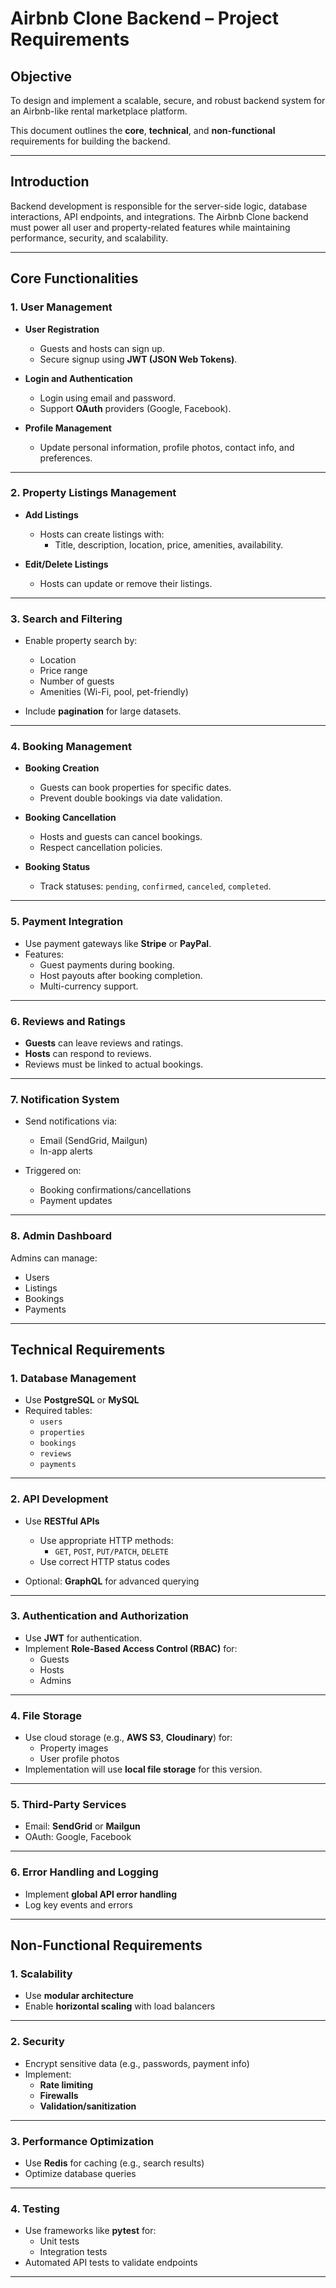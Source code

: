 # Airbnb Clone Backend – Project Requirements

## Objective
To design and implement a scalable, secure, and robust backend system for an Airbnb-like rental marketplace platform.

This document outlines the **core**, **technical**, and **non-functional** requirements for building the backend.

---

## Introduction

Backend development is responsible for the server-side logic, database interactions, API endpoints, and integrations. The Airbnb Clone backend must power all user and property-related features while maintaining performance, security, and scalability.

---

## Core Functionalities

### 1. User Management

- **User Registration**
  - Guests and hosts can sign up.
  - Secure signup using **JWT (JSON Web Tokens)**.

- **Login and Authentication**
  - Login using email and password.
  - Support **OAuth** providers (Google, Facebook).

- **Profile Management**
  - Update personal information, profile photos, contact info, and preferences.

---

### 2. Property Listings Management

- **Add Listings**
  - Hosts can create listings with:
    - Title, description, location, price, amenities, availability.

- **Edit/Delete Listings**
  - Hosts can update or remove their listings.

---

### 3. Search and Filtering

- Enable property search by:
  - Location
  - Price range
  - Number of guests
  - Amenities (Wi-Fi, pool, pet-friendly)

- Include **pagination** for large datasets.

---

### 4. Booking Management

- **Booking Creation**
  - Guests can book properties for specific dates.
  - Prevent double bookings via date validation.

- **Booking Cancellation**
  - Hosts and guests can cancel bookings.
  - Respect cancellation policies.

- **Booking Status**
  - Track statuses: `pending`, `confirmed`, `canceled`, `completed`.

---

### 5. Payment Integration

- Use payment gateways like **Stripe** or **PayPal**.
- Features:
  - Guest payments during booking.
  - Host payouts after booking completion.
  - Multi-currency support.

---

### 6. Reviews and Ratings

- **Guests** can leave reviews and ratings.
- **Hosts** can respond to reviews.
- Reviews must be linked to actual bookings.

---

### 7. Notification System

- Send notifications via:
  - Email (SendGrid, Mailgun)
  - In-app alerts

- Triggered on:
  - Booking confirmations/cancellations
  - Payment updates

---

### 8. Admin Dashboard

Admins can manage:
- Users
- Listings
- Bookings
- Payments

---

## Technical Requirements

### 1. Database Management

- Use **PostgreSQL** or **MySQL**
- Required tables:
  - `users`
  - `properties`
  - `bookings`
  - `reviews`
  - `payments`

---

### 2. API Development

- Use **RESTful APIs**
  - Use appropriate HTTP methods:
    - `GET`, `POST`, `PUT/PATCH`, `DELETE`
  - Use correct HTTP status codes

- Optional: **GraphQL** for advanced querying

---

### 3. Authentication and Authorization

- Use **JWT** for authentication.
- Implement **Role-Based Access Control (RBAC)** for:
  - Guests
  - Hosts
  - Admins

---

### 4. File Storage

- Use cloud storage (e.g., **AWS S3**, **Cloudinary**) for:
  - Property images
  - User profile photos
- Implementation will use **local file storage** for this version.

---

### 5. Third-Party Services

- Email: **SendGrid** or **Mailgun**
- OAuth: Google, Facebook

---

### 6. Error Handling and Logging

- Implement **global API error handling**
- Log key events and errors

---

## Non-Functional Requirements

### 1. Scalability

- Use **modular architecture**
- Enable **horizontal scaling** with load balancers

---

### 2. Security

- Encrypt sensitive data (e.g., passwords, payment info)
- Implement:
  - **Rate limiting**
  - **Firewalls**
  - **Validation/sanitization**

---

### 3. Performance Optimization

- Use **Redis** for caching (e.g., search results)
- Optimize database queries

---

### 4. Testing

- Use frameworks like **pytest** for:
  - Unit tests
  - Integration tests
- Automated API tests to validate endpoints

---
